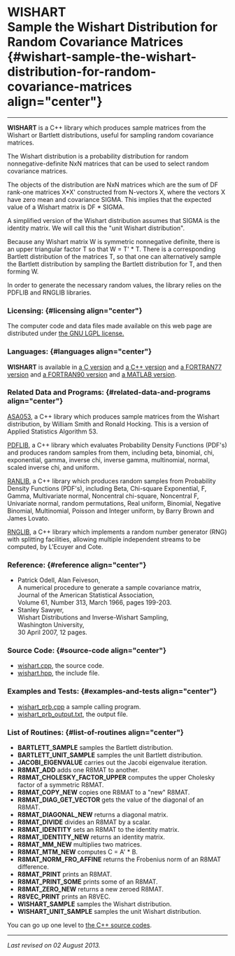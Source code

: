 WISHART\
Sample the Wishart Distribution for Random Covariance Matrices {#wishart-sample-the-wishart-distribution-for-random-covariance-matrices align="center"}
==============================================================

------------------------------------------------------------------------

**WISHART** is a C++ library which produces sample matrices from the
Wishart or Bartlett distributions, useful for sampling random covariance
matrices.

The Wishart distribution is a probability distribution for random
nonnegative-definite NxN matrices that can be used to select random
covariance matrices.

The objects of the distribution are NxN matrices which are the sum of DF
rank-one matrices X\*X' constructed from N-vectors X, where the vectors
X have zero mean and covariance SIGMA. This implies that the expected
value of a Wishart matrix is DF \* SIGMA.

A simplified version of the Wishart distribution assumes that SIGMA is
the identity matrix. We will call this the "unit Wishart distribution".

Because any Wishart matrix W is symmetric nonnegative definite, there is
an upper triangular factor T so that W = T' \* T. There is a
corresponding Bartlett distribution of the matrices T, so that one can
alternatively sample the Bartlett distribution by sampling the Bartlett
distribution for T, and then forming W.

In order to generate the necessary random values, the library relies on
the PDFLIB and RNGLIB libraries.

### Licensing: {#licensing align="center"}

The computer code and data files made available on this web page are
distributed under [the GNU LGPL license.](../../txt/gnu_lgpl.txt)

### Languages: {#languages align="center"}

**WISHART** is available in [a C
version](../../c_src/wishart/wishart.md) and [a C++
version](../../master/wishart/wishart.md) and [a FORTRAN77
version](../../f77_src/wishart/wishart.md) and [a FORTRAN90
version](../../f_src/wishart/wishart.md) and [a MATLAB
version](../../m_src/wishart/wishart.md).

### Related Data and Programs: {#related-data-and-programs align="center"}

[ASA053](../../master/asa053/asa053.md), a C++ library which produces
sample matrices from the Wishart distribution, by William Smith and
Ronald Hocking. This is a version of Applied Statistics Algorithm 53.

[PDFLIB](../../master/pdflib/pdflib.md), a C++ library which
evaluates Probability Density Functions (PDF's) and produces random
samples from them, including beta, binomial, chi, exponential, gamma,
inverse chi, inverse gamma, multinomial, normal, scaled inverse chi, and
uniform.

[RANLIB](../../master/ranlib/ranlib.md), a C++ library which produces
random samples from Probability Density Functions (PDF's), including
Beta, Chi-square Exponential, F, Gamma, Multivariate normal, Noncentral
chi-square, Noncentral F, Univariate normal, random permutations, Real
uniform, Binomial, Negative Binomial, Multinomial, Poisson and Integer
uniform, by Barry Brown and James Lovato.

[RNGLIB](../../master/rnglib/rnglib.md), a C++ library which
implements a random number generator (RNG) with splitting facilities,
allowing multiple independent streams to be computed, by L'Ecuyer and
Cote.

### Reference: {#reference align="center"}

-   Patrick Odell, Alan Feiveson,\
    A numerical procedure to generate a sample covariance matrix,\
    Journal of the American Statistical Association,\
    Volume 61, Number 313, March 1966, pages 199-203.
-   Stanley Sawyer,\
    Wishart Distributions and Inverse-Wishart Sampling,\
    Washington University,\
    30 April 2007, 12 pages.

### Source Code: {#source-code align="center"}

-   [wishart.cpp](wishart.cpp), the source code.
-   [wishart.hpp](wishart.hpp), the include file.

### Examples and Tests: {#examples-and-tests align="center"}

-   [wishart\_prb.cpp](wishart_prb.cpp) a sample calling program.
-   [wishart\_prb\_output.txt](wishart_prb_output.txt), the output file.

### List of Routines: {#list-of-routines align="center"}

-   **BARTLETT\_SAMPLE** samples the Bartlett distribution.
-   **BARTLETT\_UNIT\_SAMPLE** samples the unit Bartlett distribution.
-   **JACOBI\_EIGENVALUE** carries out the Jacobi eigenvalue iteration.
-   **R8MAT\_ADD** adds one R8MAT to another.
-   **R8MAT\_CHOLESKY\_FACTOR\_UPPER** computes the upper Cholesky
    factor of a symmetric R8MAT.
-   **R8MAT\_COPY\_NEW** copies one R8MAT to a "new" R8MAT.
-   **R8MAT\_DIAG\_GET\_VECTOR** gets the value of the diagonal of an
    R8MAT.
-   **R8MAT\_DIAGONAL\_NEW** returns a diagonal matrix.
-   **R8MAT\_DIVIDE** divides an R8MAT by a scalar.
-   **R8MAT\_IDENTITY** sets an R8MAT to the identity matrix.
-   **R8MAT\_IDENTITY\_NEW** returns an identity matrix.
-   **R8MAT\_MM\_NEW** multiplies two matrices.
-   **R8MAT\_MTM\_NEW** computes C = A' \* B.
-   **R8MAT\_NORM\_FRO\_AFFINE** returns the Frobenius norm of an R8MAT
    difference.
-   **R8MAT\_PRINT** prints an R8MAT.
-   **R8MAT\_PRINT\_SOME** prints some of an R8MAT.
-   **R8MAT\_ZERO\_NEW** returns a new zeroed R8MAT.
-   **R8VEC\_PRINT** prints an R8VEC.
-   **WISHART\_SAMPLE** samples the Wishart distribution.
-   **WISHART\_UNIT\_SAMPLE** samples the unit Wishart distribution.

You can go up one level to [the C++ source codes](../cpp_src.md).

------------------------------------------------------------------------

*Last revised on 02 August 2013.*
